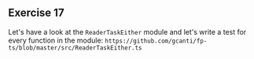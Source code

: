 ## Exercise 17

Let's have a look at the `ReaderTaskEither` module and let's write a test for every function in the module: `https://github.com/gcanti/fp-ts/blob/master/src/ReaderTaskEither.ts`
